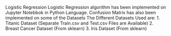 Logistic Regression
Logistic Regression algorithm has been implemented on Jupyter Notebbok in Python Language. Confusion Matrix has also been implemented on some of the Datasets
The Different Datasets Used are:
    1. Titanic Dataset (Separate Train.csv and Test.csv Files are Available)
    2. Breast Cancer Dataset (From sklearn)
    3. Iris Dataset (From sklearn)
